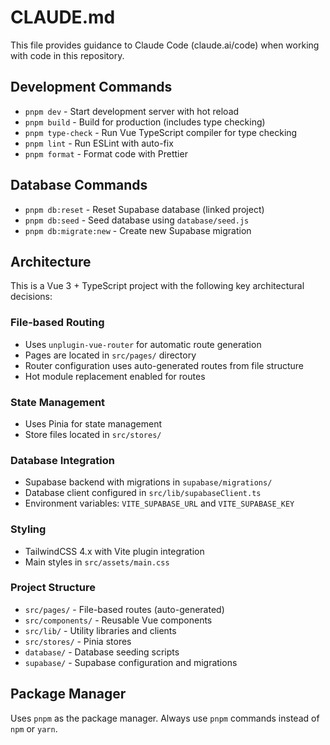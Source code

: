# CLAUDE.md

This file provides guidance to Claude Code (claude.ai/code) when working with code in this repository.

## Development Commands

- `pnpm dev` - Start development server with hot reload
- `pnpm build` - Build for production (includes type checking)
- `pnpm type-check` - Run Vue TypeScript compiler for type checking
- `pnpm lint` - Run ESLint with auto-fix
- `pnpm format` - Format code with Prettier

## Database Commands

- `pnpm db:reset` - Reset Supabase database (linked project)
- `pnpm db:seed` - Seed database using `database/seed.js`
- `pnpm db:migrate:new` - Create new Supabase migration

## Architecture

This is a Vue 3 + TypeScript project with the following key architectural decisions:

### File-based Routing
- Uses `unplugin-vue-router` for automatic route generation
- Pages are located in `src/pages/` directory
- Router configuration uses auto-generated routes from file structure
- Hot module replacement enabled for routes

### State Management
- Uses Pinia for state management
- Store files located in `src/stores/`

### Database Integration
- Supabase backend with migrations in `supabase/migrations/`
- Database client configured in `src/lib/supabaseClient.ts`
- Environment variables: `VITE_SUPABASE_URL` and `VITE_SUPABASE_KEY`

### Styling
- TailwindCSS 4.x with Vite plugin integration
- Main styles in `src/assets/main.css`

### Project Structure
- `src/pages/` - File-based routes (auto-generated)
- `src/components/` - Reusable Vue components
- `src/lib/` - Utility libraries and clients
- `src/stores/` - Pinia stores
- `database/` - Database seeding scripts
- `supabase/` - Supabase configuration and migrations

## Package Manager

Uses `pnpm` as the package manager. Always use `pnpm` commands instead of `npm` or `yarn`.